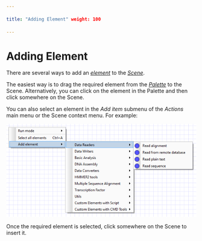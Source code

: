 ```yaml
---

title: "Adding Element" weight: 100

---
```


# Adding Element

There are several ways to add an [_element_](../introduction/workflow-elements-and-connections) to the [_Scene_](../introduction/workflow-designer-window-components).

The easiest way is to drag the required element from the [_Palette_](../introduction/workflow-designer-window-components) to the Scene. Alternatively, you can click on the element in the Palette and then click somewhere on the Scene.

You can also select an element in the _Add item_ submenu of the _Actions_ main menu or the Scene context menu. For example:

![](/images/2097157/2359309.png)

Once the required element is selected, click somewhere on the Scene to insert it.